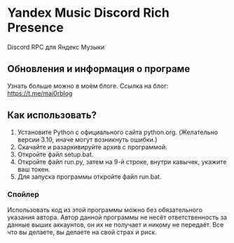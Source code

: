 # **Yandex Music Discord Rich Presence**
Discord RPC для Яндекс Музыки

## Обновления и информация о програме
Узнать больше можно в моём блоге.
Ссылка на блог: https://t.me/maj0rblog

## Как использовать?
1. Установите Python с официального сайта python.org. (Желательно версии 3.10, иначе могут возникнуть ошибки.)
2. Скачайте и разархивируйте архив с программой.
3. Откройте файл setup.bat.
4. Откройте файл run.py, затем на 9-й строке, внутри кавычек, укажите ваш токен.
5. Для запуска программы откройте файл run.bat.

### Спойлер
Использовать код из этой программы можно без обязательного указания автора.
Автор данной программы не несёт ответственность за данные выших аккаунтов, он их не получает и никому не передаёт.
Все что вы делаете, вы делаете на свой страх и риск.
